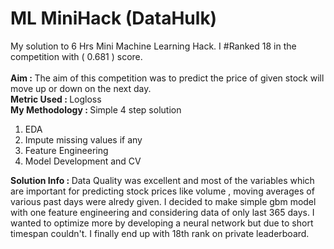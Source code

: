 # ML MiniHack (DataHulk)
My solution to 6 Hrs Mini Machine Learning Hack.
I #Ranked 18 in the competition with ( 0.681 ) score.</br></br>
<b> Aim : </b> The aim of this competition was to predict the price of given stock will move up or down on the next day. </br>
<b>Metric Used : </b>Logloss</br>
<b>My Methodology : </b> Simple 4 step solution </br>
1. EDA
2. Impute missing values if any
3. Feature Engineering
4. Model Development and CV

<b>Solution Info : </b> Data Quality was excellent and most of the variables which are important for predicting stock prices like volume , moving averages of various past days were alredy given. I decided to make simple gbm model with one feature engineering and considering data of only last 365 days. I wanted to optimize more by developing a neural network but due to short timespan couldn't. I finally end up with 18th rank on private leaderboard.  


